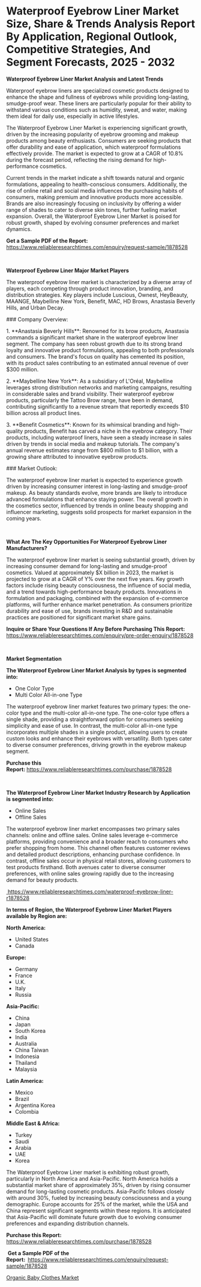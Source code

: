 <p><h1>Waterproof Eyebrow Liner Market Size, Share & Trends Analysis Report By Application, Regional Outlook, Competitive Strategies, And Segment Forecasts, 2025 - 2032</h1></p><p><strong>Waterproof Eyebrow Liner Market Analysis and Latest Trends</strong></p>
<p><p>Waterproof eyebrow liners are specialized cosmetic products designed to enhance the shape and fullness of eyebrows while providing long-lasting, smudge-proof wear. These liners are particularly popular for their ability to withstand various conditions such as humidity, sweat, and water, making them ideal for daily use, especially in active lifestyles.</p><p>The Waterproof Eyebrow Liner Market is experiencing significant growth, driven by the increasing popularity of eyebrow grooming and makeup products among beauty enthusiasts. Consumers are seeking products that offer durability and ease of application, which waterproof formulations effectively provide. The market is expected to grow at a CAGR of 10.8% during the forecast period, reflecting the rising demand for high-performance cosmetics.</p><p>Current trends in the market indicate a shift towards natural and organic formulations, appealing to health-conscious consumers. Additionally, the rise of online retail and social media influences the purchasing habits of consumers, making premium and innovative products more accessible. Brands are also increasingly focusing on inclusivity by offering a wider range of shades to cater to diverse skin tones, further fueling market expansion. Overall, the Waterproof Eyebrow Liner Market is poised for robust growth, shaped by evolving consumer preferences and market dynamics.</p></p>
<p><strong>Get a Sample PDF of the Report:&nbsp;</strong> <a href="https://www.reliableresearchtimes.com/enquiry/request-sample/1878528?utm_campaign=2277&utm_medium=2&utm_source=Github&utm_content=ia&utm_term=08022025&utm_id=waterproof-eyebrow-liner">https://www.reliableresearchtimes.com/enquiry/request-sample/1878528</a></p>
<p>&nbsp;</p>
<p><strong>Waterproof Eyebrow Liner Major Market Players</strong></p>
<p><p>The waterproof eyebrow liner market is characterized by a diverse array of players, each competing through product innovation, branding, and distribution strategies. Key players include Luscious, Ownest, HeyBeauty, MAANGE, Maybelline New York, Benefit, MAC, HD Brows, Anastasia Beverly Hills, and Urban Decay.</p><p>### Company Overview:</p><p>1. **Anastasia Beverly Hills**: Renowned for its brow products, Anastasia commands a significant market share in the waterproof eyebrow liner segment. The company has seen robust growth due to its strong brand loyalty and innovative product formulations, appealing to both professionals and consumers. The brand's focus on quality has cemented its position, with its product sales contributing to an estimated annual revenue of over $300 million.</p><p>2. **Maybelline New York**: As a subsidiary of L'Oréal, Maybelline leverages strong distribution networks and marketing campaigns, resulting in considerable sales and brand visibility. Their waterproof eyebrow products, particularly the Tattoo Brow range, have been in demand, contributing significantly to a revenue stream that reportedly exceeds $10 billion across all product lines.</p><p>3. **Benefit Cosmetics**: Known for its whimsical branding and high-quality products, Benefit has carved a niche in the eyebrow category. Their products, including waterproof liners, have seen a steady increase in sales driven by trends in social media and makeup tutorials. The company's annual revenue estimates range from $800 million to $1 billion, with a growing share attributed to innovative eyebrow products.</p><p>### Market Outlook:</p><p>The waterproof eyebrow liner market is expected to experience growth driven by increasing consumer interest in long-lasting and smudge-proof makeup. As beauty standards evolve, more brands are likely to introduce advanced formulations that enhance staying power. The overall growth in the cosmetics sector, influenced by trends in online beauty shopping and influencer marketing, suggests solid prospects for market expansion in the coming years.</p></p>
<p>&nbsp;</p>
<p><strong>What Are The Key Opportunities For Waterproof Eyebrow Liner Manufacturers?</strong></p>
<p><p>The waterproof eyebrow liner market is seeing substantial growth, driven by increasing consumer demand for long-lasting and smudge-proof cosmetics. Valued at approximately $X billion in 2023, the market is projected to grow at a CAGR of Y% over the next five years. Key growth factors include rising beauty consciousness, the influence of social media, and a trend towards high-performance beauty products. Innovations in formulation and packaging, combined with the expansion of e-commerce platforms, will further enhance market penetration. As consumers prioritize durability and ease of use, brands investing in R&D and sustainable practices are positioned for significant market share gains.</p></p>
<p><strong>Inquire or Share Your Questions If Any Before Purchasing This Report:</strong> <a href="https://www.reliableresearchtimes.com/enquiry/pre-order-enquiry/1878528?utm_campaign=2277&utm_medium=2&utm_source=Github&utm_content=ia&utm_term=08022025&utm_id=waterproof-eyebrow-liner">https://www.reliableresearchtimes.com/enquiry/pre-order-enquiry/1878528</a></p>
<p>&nbsp;</p>
<p><strong>Market Segmentation</strong></p>
<p><strong>The Waterproof Eyebrow Liner Market Analysis by types is segmented into:</strong></p>
<p><ul><li>One Color Type</li><li>Multi Color All-in-one Type</li></ul></p>
<p><p>The waterproof eyebrow liner market features two primary types: the one-color type and the multi-color all-in-one type. The one-color type offers a single shade, providing a straightforward option for consumers seeking simplicity and ease of use. In contrast, the multi-color all-in-one type incorporates multiple shades in a single product, allowing users to create custom looks and enhance their eyebrows with versatility. Both types cater to diverse consumer preferences, driving growth in the eyebrow makeup segment.</p></p>
<p><strong>Purchase this Report:&nbsp;</strong><a href="https://www.reliableresearchtimes.com/purchase/1878528?utm_campaign=2277&utm_medium=2&utm_source=Github&utm_content=ia&utm_term=08022025&utm_id=waterproof-eyebrow-liner">https://www.reliableresearchtimes.com/purchase/1878528</a></p>
<p>&nbsp;</p>
<p><strong>The Waterproof Eyebrow Liner Market Industry Research by Application is segmented into:</strong></p>
<p><ul><li>Online Sales</li><li>Offline Sales</li></ul></p>
<p><p>The waterproof eyebrow liner market encompasses two primary sales channels: online and offline sales. Online sales leverage e-commerce platforms, providing convenience and a broader reach to consumers who prefer shopping from home. This channel often features customer reviews and detailed product descriptions, enhancing purchase confidence. In contrast, offline sales occur in physical retail stores, allowing customers to test products firsthand. Both avenues cater to diverse consumer preferences, with online sales growing rapidly due to the increasing demand for beauty products.</p></p>
<p><a href="https://www.reliableresearchtimes.com/waterproof-eyebrow-liner-r1878528?utm_campaign=2277&utm_medium=2&utm_source=Github&utm_content=ia&utm_term=08022025&utm_id=waterproof-eyebrow-liner">&nbsp;https://www.reliableresearchtimes.com/waterproof-eyebrow-liner-r1878528</a></p>
<p><strong>In terms of Region, the Waterproof Eyebrow Liner Market Players available by Region are:</strong></p>
<p>
    <p> <strong> North America: </strong>
        <ul>
            <li>United States</li>
            <li>Canada</li>
        </ul>
        </p> 
    <p> <strong> Europe: </strong>
        <ul>
            <li>Germany</li>
            <li>France</li>
            <li>U.K.</li>
            <li>Italy</li>
            <li>Russia</li>
        </ul>
        </p> 
    <p> <strong> Asia-Pacific: </strong>
        <ul>
            <li>China</li>
            <li>Japan</li>
            <li>South Korea</li>
            <li>India</li>
            <li>Australia</li>
            <li>China Taiwan</li>
            <li>Indonesia</li>
            <li>Thailand</li>
            <li>Malaysia</li>
        </ul>
        </p> 
    <p> <strong> Latin America: </strong>
        <ul>
            <li>Mexico</li>
            <li>Brazil</li>
            <li>Argentina Korea</li>
            <li>Colombia</li>
        </ul>
        </p> 
    <p> <strong> Middle East & Africa: </strong>
        <ul>
            <li>Turkey</li>
            <li>Saudi</li>
            <li>Arabia</li>
            <li>UAE</li>
            <li>Korea</li>
        </ul>
    </p>
    </p>
<p><p>The Waterproof Eyebrow Liner market is exhibiting robust growth, particularly in North America and Asia-Pacific. North America holds a substantial market share of approximately 35%, driven by rising consumer demand for long-lasting cosmetic products. Asia-Pacific follows closely with around 30%, fueled by increasing beauty consciousness and a young demographic. Europe accounts for 25% of the market, while the USA and China represent significant segments within these regions. It is anticipated that Asia-Pacific will dominate future growth due to evolving consumer preferences and expanding distribution channels.</p></p>
<p><strong>Purchase this Report: </strong><a href="https://www.reliableresearchtimes.com/purchase/1878528?utm_campaign=2277&utm_medium=2&utm_source=Github&utm_content=ia&utm_term=08022025&utm_id=waterproof-eyebrow-liner">https://www.reliableresearchtimes.com/purchase/1878528</a></p>
<p>&nbsp;<strong>Get a Sample PDF of the Report:&nbsp;&nbsp;</strong><a href="https://www.reliableresearchtimes.com/enquiry/request-sample/1878528?utm_campaign=2277&utm_medium=2&utm_source=Github&utm_content=ia&utm_term=08022025&utm_id=waterproof-eyebrow-liner">https://www.reliableresearchtimes.com/enquiry/request-sample/1878528</a></p>
<p><strong></strong></p>
<p><p><a href="https://github.com/stephaniwo144/Market-Research-Report-List-1/blob/main/organic-baby-clothes-market.md?utm_campaign=2277&utm_medium=2&utm_source=Github&utm_content=ia&utm_term=08022025&utm_id=waterproof-eyebrow-liner">Organic Baby Clothes Market</a></p></p>